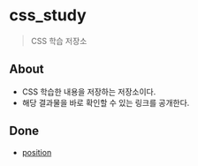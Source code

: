 # css_study
> CSS 학습 저장소

## About
- CSS 학습한 내용을 저장하는 저장소이다.
- 해당 결과물을 바로 확인할 수 있는 링크를 공개한다.

## Done
- [position](https://jess2.github.io/css_study/position/position1.html)
